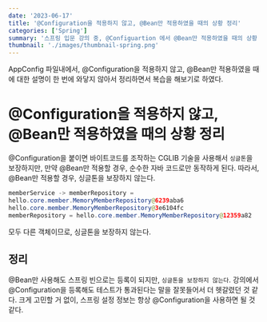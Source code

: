 ```yaml
---
date: '2023-06-17'
title: '@Configuration을 적용하지 않고, @Bean만 적용하였을 때의 상황 정리'
categories: ['Spring']
summary: '스프링 입문 강의 중, @Configuartion 에서 @Bean만 적용하였을 때의 상황 정리'
thumbnail: './images/thumbnail-spring.png'
---
```


AppConfig 파일내에서, @Configuration을 적용하지 않고, @Bean만 적용하였을 때에 대한 설명이 한 번에 와닿지 않아서 정리하면서 복습을 해보기로 하였다.

# @Configuration을 적용하지 않고, @Bean만 적용하였을 때의 상황 정리

@Configuration을 붙이면 바이트코드를 조작하는 CGLIB 기술을 사용해서 `싱글톤`을 보장하지만, 만약 @Bean만 적용할 경우, 순수한 자바 코드로만 동작하게 된다. 따라서, @Bean만 적용할 경우, 싱글톤을 보장하지 않는다.

```java
memberService -> memberRepository =
hello.core.member.MemoryMemberRepository@6239aba6
hello.core.member.MemoryMemberRepository@3e6104fc
memberRepository = hello.core.member.MemoryMemberRepository@12359a82
```

모두 다른 객체이므로, 싱글톤을 보장하지 않는다.

## 정리

@Bean만 사용해도 스프링 빈으로는 등록이 되지만, `싱글톤을 보장하지 않는다`. 강의에서 @Configuration을 등록해도 테스트가 통과된다는 말을 잘못들어서 더 헷갈렸던 것 같다. 크게 고민할 거 없이, 스프링 설정 정보는 항상 @Configuration을 사용하면 될 것 같다.
